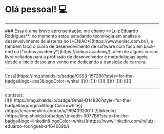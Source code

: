#  Olá pessoal! 💻
<hr>
### Essa é uma breve aprensentação, me chamo **Luiz Eduardo Rodrigues**, no momento estou estudando tecnologia em analise e desenvolvimento de sistema no [*ENIAC*](https://www.eniac.com.br/), e tambem faço o curso de desenvolvimento de software com foco em back-end na [*cubos academy*](https://cubos.academy/), além de alguns cursos livre voltados para a profissão de desenvolvedor e metodologias ágeis,  desde o início desse ano venho me dedicando a transição de carreira.
<hr>
![css](https://img.shields.io/badge/CSS3-1572B6?style=for-the-badge&logo=css3&logoColor=white)
![]()
![]()
![]()
![]()
![]()
![]()
<hr>
contatos:<br>
[![](	https://img.shields.io/badge/Gmail-D14836?style=for-the-badge&logo=gmail&logoColor=white)](https://criarmeulink.com.br/u/1694392001)
[![linkedin](https://img.shields.io/badge/LinkedIn-0077B5?style=for-the-badge&logo=linkedin&logoColor=white)](https://www.linkedin.com/in/luiz-eduardo-rodrigues-a464669b/)<br>


